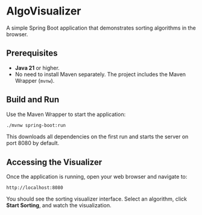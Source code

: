 # AlgoVisualizer

A simple Spring Boot application that demonstrates sorting algorithms in the browser.

## Prerequisites

- **Java 21** or higher.
- No need to install Maven separately. The project includes the Maven Wrapper (`mvnw`).

## Build and Run

Use the Maven Wrapper to start the application:

```bash
./mvnw spring-boot:run
```

This downloads all dependencies on the first run and starts the server on port 8080 by default.

## Accessing the Visualizer

Once the application is running, open your web browser and navigate to:

```
http://localhost:8080
```

You should see the sorting visualizer interface. Select an algorithm, click **Start Sorting**, and watch the visualization.
